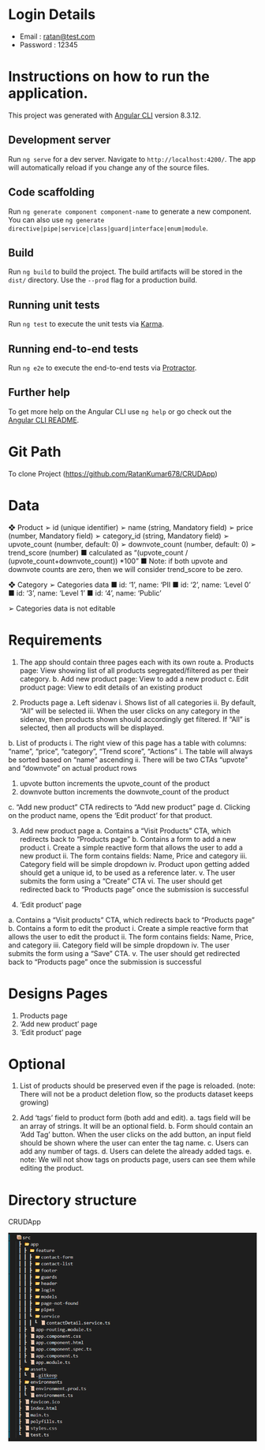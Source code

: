 # Login Details 
- Email : ratan@test.com
- Password : 12345

# Instructions on how to run the application.

This project was generated with [Angular CLI](https://github.com/angular/angular-cli) version 8.3.12.

## Development server

Run `ng serve` for a dev server. Navigate to `http://localhost:4200/`. The app will automatically reload if you change any of the source files.

## Code scaffolding

Run `ng generate component component-name` to generate a new component. You can also use `ng generate directive|pipe|service|class|guard|interface|enum|module`.

## Build

Run `ng build` to build the project. The build artifacts will be stored in the `dist/` directory. Use the `--prod` flag for a production build.

## Running unit tests

Run `ng test` to execute the unit tests via [Karma](https://karma-runner.github.io).

## Running end-to-end tests

Run `ng e2e` to execute the end-to-end tests via [Protractor](http://www.protractortest.org/).

## Further help

To get more help on the Angular CLI use `ng help` or go check out the [Angular CLI README](https://github.com/angular/angular-cli/blob/master/README.md).

# Git Path
To clone Project (https://github.com/RatanKumar678/CRUDApp)

# Data
❖ Product
➢ id (unique identifier)
➢ name (string, Mandatory field)
➢ price (number, Mandatory field)
➢ category_id (string, Mandatory field)
➢ upvote_count (number, default: 0)
➢ downvote_count (number, default: 0)
➢ trend_score (number)
■ calculated as “(upvote_count / (upvote_count+downvote_count)) *100”
■ Note: if both upvote and downvote counts are zero, then we will consider trend_score to be zero.

❖ Category
➢ Categories data
■ id: ‘1’, name: ‘PII
■ id: ‘2’, name: ‘Level 0’
■ id: ‘3’, name: ‘Level 1’
■ id: ‘4’, name: ‘Public’

➢ Categories data is not editable

# Requirements

1. The app should contain three pages each with its own route
a. Products page: View showing list of all products segregated/filtered as per
their category.
b. Add new product page: View to add a new product
c. Edit product page: View to edit details of an existing product

2. Products page
a. Left sidenav
i. Shows list of all categories
ii. By default, “All” will be selected
iii. When the user clicks on any category in the sidenav, then products
shown should accordingly get filtered. If “All” is selected, then all
products will be displayed.

b. List of products
i. The right view of this page has a table with columns:
“name”, “price”, “category”, “Trend score”, “Actions”
i. The table will always be sorted based on “name” ascending
ii. There will be two CTAs “upvote” and “downvote” on actual product
rows
1. upvote button increments the upvote_count of the product
2. downvote button increments the downvote_count of the
product

c. “Add new product” CTA redirects to “Add new product” page
d. Clicking on the product name, opens the ‘Edit product’ for that product.

3. Add new product page
a. Contains a “Visit Products” CTA, which redirects back to “Products page”
b. Contains a form to add a new product
i. Create a simple reactive form that allows the user to add a new
product
ii. The form contains fields: Name, Price and category
iii. Category field will be simple dropdown
iv. Product upon getting added should get a unique id, to be used as a
reference later.
v. The user submits the form using a “Create” CTA
vi. The user should get redirected back to “Products page” once the
submission is successful

4. ‘Edit product’ page

a. Contains a “Visit products” CTA, which redirects back to “Products page”
b. Contains a form to edit the product
i. Create a simple reactive form that allows the user to edit the product
ii. The form contains fields: Name, Price, and category
iii. Category field will be simple dropdown
iv. The user submits the form using a “Save” CTA.
v. The user should get redirected back to “Products page” once the
submission is successful

# Designs Pages
1. Products page
2. ‘Add new product’ page
3. ‘Edit product’ page

# Optional
1. List of products should be preserved even if the page is reloaded. (note: There will
not be a product deletion flow, so the products dataset keeps growing)

2. Add ‘tags’ field to product form (both add and edit).
a. tags field will be an array of strings. It will be an optional field.
b. Form should contain an ‘Add Tag’ button. When the user clicks on the add
button, an input field should be shown where the user can enter the tag
name.
c. Users can add any number of tags.
d. Users can delete the already added tags.
e. note: We will not show tags on products page, users can see them while
editing the product.

# Directory structure
CRUDApp

![Image description](./src/assets/git.PNG)